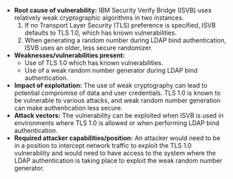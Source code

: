 - **Root cause of vulnerability:** IBM Security Verify Bridge (ISVB) uses relatively weak cryptographic algorithms in two instances.
    1. If no Transport Layer Security (TLS) preference is specified, ISVB defaults to TLS 1.0, which has known vulnerabilities.
    2. When generating a random number during LDAP bind authentication, ISVB uses an older, less secure randomizer.
- **Weaknesses/vulnerabilities present:**
    - Use of TLS 1.0 which has known vulnerabilities.
    - Use of a weak random number generator during LDAP bind authentication.
- **Impact of exploitation:** The use of weak cryptography can lead to potential compromise of data and user credentials. TLS 1.0 is known to be vulnerable to various attacks, and weak random number generation can make authentication less secure.
- **Attack vectors:** The vulnerability can be exploited when ISVB is used in environments where TLS 1.0 is allowed or when performing LDAP bind authentication.
- **Required attacker capabilities/position:** An attacker would need to be in a position to intercept network traffic to exploit the TLS 1.0 vulnerability and would need to have access to the system where the LDAP authentication is taking place to exploit the weak random number generator.
